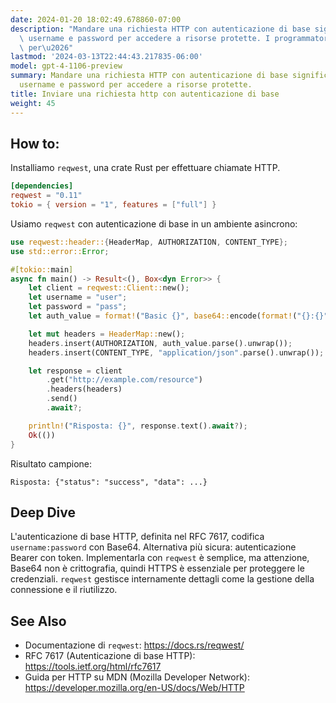 ```yaml
---
date: 2024-01-20 18:02:49.678860-07:00
description: "Mandare una richiesta HTTP con autenticazione di base significa inserire\
  \ username e password per accedere a risorse protette. I programmatori lo fanno\
  \ per\u2026"
lastmod: '2024-03-13T22:44:43.217835-06:00'
model: gpt-4-1106-preview
summary: Mandare una richiesta HTTP con autenticazione di base significa inserire
  username e password per accedere a risorse protette.
title: Inviare una richiesta http con autenticazione di base
weight: 45
---
```


## How to:
Installiamo `reqwest`, una crate Rust per effettuare chiamate HTTP.

```toml
[dependencies]
reqwest = "0.11"
tokio = { version = "1", features = ["full"] }
```

Usiamo `reqwest` con autenticazione di base in un ambiente asincrono:

```rust
use reqwest::header::{HeaderMap, AUTHORIZATION, CONTENT_TYPE};
use std::error::Error;

#[tokio::main]
async fn main() -> Result<(), Box<dyn Error>> {
    let client = reqwest::Client::new();
    let username = "user";
    let password = "pass";
    let auth_value = format!("Basic {}", base64::encode(format!("{}:{}", username, password)));

    let mut headers = HeaderMap::new();
    headers.insert(AUTHORIZATION, auth_value.parse().unwrap());
    headers.insert(CONTENT_TYPE, "application/json".parse().unwrap());

    let response = client
        .get("http://example.com/resource")
        .headers(headers)
        .send()
        .await?;

    println!("Risposta: {}", response.text().await?);
    Ok(())
}
```

Risultato campione:

```
Risposta: {"status": "success", "data": ...}
```

## Deep Dive
L'autenticazione di base HTTP, definita nel RFC 7617, codifica `username:password` con Base64. Alternativa più sicura: autenticazione Bearer con token. Implementarla con `reqwest` è semplice, ma attenzione, Base64 non è crittografia, quindi HTTPS è essenziale per proteggere le credenziali. `reqwest` gestisce internamente dettagli come la gestione della connessione e il riutilizzo.

## See Also
- Documentazione di `reqwest`: https://docs.rs/reqwest/
- RFC 7617 (Autenticazione di base HTTP): https://tools.ietf.org/html/rfc7617
- Guida per HTTP su MDN (Mozilla Developer Network): https://developer.mozilla.org/en-US/docs/Web/HTTP
